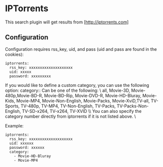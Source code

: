 # IPTorrents
This search plugin will get results from [http://iptorrents.com]

## Configuration
Configuration requires rss_key, uid, and pass (uid and pass are found in the cookies):

    iptorrents: 
      rss_key: xxxxxxxxxxxxxxxxxxxx
      uid: xxxxx
      password: xxxxxxxxx

If you would like to define a custom category, you can use the following option:
 category::
 Can be one of the following: \\
      all, Movie-3D, Movie-480p,Movie-BD-R, Movie-BD-Rip, Movie-DVD-R,
      Movie-HD-Bluray, Movie-Kids, Movie-MP4,
      Movie-Non-English, Movie-Packs, Movie-XviD,TV-all, TV-Sports, TV-480p, TV-MP4, TV-Non-English, TV-Packs, TV-Packs-Non-English, TV-SD-x264, TV-x264,	TV-XVID \\\\
 You can also specify the category number directly from iptorrents if it is not listed above. \\
 
Example:

    iptorrents: 
      rss_key: xxxxxxxxxxxxxxxxxxxx
      uid: xxxxxx
      password: xxxxxx
      category: 
        - Movie-HD-Bluray
        - Movie-MP4

